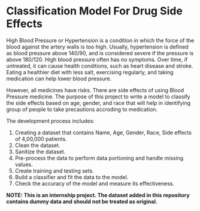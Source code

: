 # Classification Model For Drug Side Effects

High Blood Pressure or Hypertension is a condition in which the force of the blood against the artery walls is too high. Usually, hypertension is defined as blood pressure above 140/90, and is considered severe if the pressure is above 180/120. High blood pressure often has no symptoms. Over time, if untreated, it can cause health conditions, such as heart disease and stroke. Eating a healthier diet with less salt, exercising regularly, and taking medication can help lower blood pressure.

However, all medicines have risks. There are side effects of using Blood Pressure medicine. The purpose of this project to write a model to classify the side effects based on age, gender, and race that will help in identifying group of people to take precautions accroding to medication. 

The development process includes:
1.	Creating a dataset that contains Name, Age, Gender, Race, Side effects of 4,00,000 patients.
2.	Clean the dataset.
3.	Sanitize the dataset.
4.	Pre-process the data to perform data portioning and handle missing values.
5.	Create training and testing sets.
6.	Build a classifier and fit the data to the model.
7.	Check the accuracy of the model and measure its effectiveness.

**NOTE: This is an internship project. The dataset added in this repository contains dummy data and should not be treated as original.**
